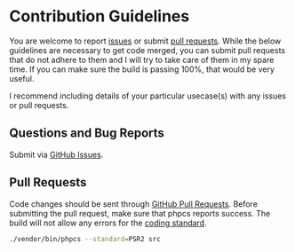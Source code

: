 # Contribution Guidelines
You are welcome to report [issues](https://github.com/chadicus/spl-exceptions-php/issues) or submit [pull requests](https://github.com/chadicus/spl-exceptions-php/pulls).  While the below guidelines are necessary to get code merged, you can submit pull requests that do not adhere to them and I will try to take care of them in my spare time. If you can make sure the build is passing 100%, that would be very useful.

I recommend including details of your particular usecase(s) with any issues or pull requests.

## Questions and Bug Reports
Submit via [GitHub Issues](https://github.com/chadicus/spl-exceptions-php/issues).

## Pull Requests
Code changes should be sent through [GitHub Pull Requests](https://github.com/chadicus/spl-exceptions-php/pulls).  Before submitting the pull request, make sure that phpcs reports success.
The build will not allow any errors for the [coding standard](https://github.com/php-fig/fig-standards/blob/master/accepted/PSR-2-coding-style-guide.md).

```sh
./vendor/bin/phpcs --standard=PSR2 src
```
